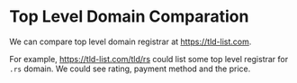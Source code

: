 # Top Level Domain Comparation
We can compare top level domain registrar at https://tld-list.com.

For example, https://tld-list.com/tld/rs could list some top level registrar for `.rs` domain. We could see rating, payment method and the price.

